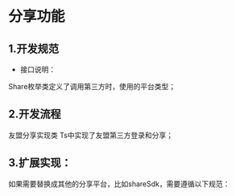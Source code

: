﻿# 分享功能

1.开发规范
------

 - 接口说明：


Share枚举类定义了调用第三方时，使用的平台类型；

2.开发流程
------

友盟分享实现类
Ts中实现了友盟第三方登录和分享；

3.扩展实现：
-------

如果需要替换成其他的分享平台，比如shareSdk，需要遵循以下规范：



